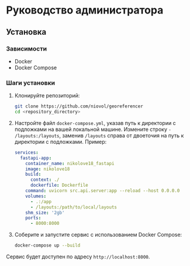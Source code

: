 # Руководство администратора

## Установка

### Зависимости

- Docker
- Docker Compose

### Шаги установки

1. Клонируйте репозиторий:

    ```bash
    git clone https://github.com/niovol/georeferencer
    cd <repository_directory>
    ```

2. Настройте файл `docker-compose.yml`, указав путь к директории с подложками на вашей локальной машине. Измените строку `- /layouts:/layouts`, заменив `/layouts` справа от двоеточия на путь к директории с подложками. Пример:

    ```yaml
    services:
      fastapi-app:
        container_name: nikolove18_fastapi
        image: nikolove18
        build:
          context: ./
          dockerfile: Dockerfile
        command: uvicorn src.api.server:app --reload --host 0.0.0.0
        volumes:
          - .:/app
          - /layouts:/path/to/local/layouts
        shm_size: '2gb'
        ports:
          - 8000:8000
    ```

3. Соберите и запустите сервис с использованием Docker Compose:

    ```bash
    docker-compose up --build
    ```

Сервис будет доступен по адресу `http://localhost:8000`.
